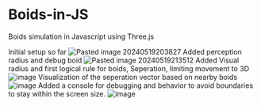 # Boids-in-JS
Boids simulation in Javascript using Three.js

Initial setup so far
![Pasted image 20240519203827](https://github.com/ACassiusD/Boids-in-JS/assets/18119577/4c1c17ca-e016-4409-afc6-6e9b24ea679a)
Added perception radius and debug boid
![Pasted image 20240519213512](https://github.com/ACassiusD/Boids-in-JS/assets/18119577/07dc9167-1969-42df-a23d-183f678c4540)
Added Visual radius and first logical rule for boids, Seperation, limiting movement to 3D
![image](https://github.com/ACassiusD/Boids-in-JS/assets/18119577/d27e1324-6a48-4234-b8ed-3290f1f39671)
Visualization of the seperation vector based on nearby boids
![image](https://github.com/ACassiusD/Boids-in-JS/assets/18119577/f229c9cd-7c8a-4ddc-9abd-e09c1c4456da)
Added a console for debugging and behavior to avoid boundaries to stay within the screen size.
![image](https://github.com/ACassiusD/Boids-in-JS/assets/18119577/482b821c-183b-4b11-81e2-255b80c7ad5f)
